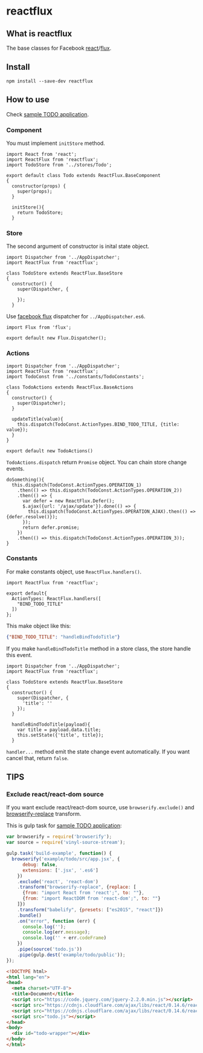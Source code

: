 # reactflux

## What is reactflux

The base classes for Facebook [react](https://facebook.github.io/react/)/[flux](https://facebook.github.io/flux/).

## Install

```
npm install --save-dev reactflux
```

## How to use

Check [sample TODO application](example/todo).

### Component

You must implement `initStore` method.

```es6
import React from 'react';
import ReactFlux from 'reactflux';
import TodoStore from '../stores/Todo';

export default class Todo extends ReactFlux.BaseComponent
{
  constructor(props) {
    super(props);
  }

  initStore(){
    return TodoStore;
  }
```

### Store

The second argument of constructor is inital state object.

```es6
import Dispatcher from '../AppDispatcher';
import ReactFlux from 'reactflux';

class TodoStore extends ReactFlux.BaseStore
{
  constructor() {
    super(Dispatcher, {

    });
  }
```

Use [facebook flux](https://facebook.github.io/flux/) dispatcher for `../AppDispatcher.es6`.

```es6
import Flux from 'flux';

export default new Flux.Dispatcher();
```

### Actions

```es6
import Dispatcher from '../AppDispatcher';
import ReactFlux from 'reactflux';
import TodoConst from '../constants/TodoConstants';

class TodoActions extends ReactFlux.BaseActions
{
  constructor() {
    super(Dispatcher);
  }

  updateTitle(value){
    this.dispatch(TodoConst.ActionTypes.BIND_TODO_TITLE, {title: value});
  }
}

export default new TodoActions()
```

`TodoActions.dispatch` return `Promise` object. You can chain store change events.

```es6
doSomething(){
  this.dispatch(TodoConst.ActionTypes.OPERATION_1)
    .then(() => this.dispatch(TodoConst.ActionTypes.OPERATION_2))
    .then(() => {
      var defer = new ReactFlux.Defer();
      $.ajax({url: '/ajax/update'}).done(() => {
        this.dispatch(TodoConst.ActionTypes.OPERATION_AJAX).then(() => {defer.resolve()});
      });
      return defer.promise;
    })
    .then(() => this.dispatch(TodoConst.ActionTypes.OPERATION_3));
}
```

### Constants

For make constants object, use `ReactFlux.handlers()`.

```es6
import ReactFlux from 'reactflux';

export default{
  ActionTypes: ReactFlux.handlers([
    "BIND_TODO_TITLE"
  ])
};
```

This make object like this:

```json
{"BIND_TODO_TITLE": "handleBindTodoTitle"}
```

If you make `handleBindTodoTitle` method in a store class, the store handle this event.

```es6
import Dispatcher from '../AppDispatcher';
import ReactFlux from 'reactflux';

class TodoStore extends ReactFlux.BaseStore
{
  constructor() {
    super(Dispatcher, {
      'title': ''
    });
  }

  handleBindTodoTitle(payload){
    var title = payload.data.title;
    this.setState({'title', title});
  }
```

`handler...` method emit the state change event automatically. If you want cancel that, return `false`.

## TIPS

### Exclude react/react-dom source

If you want exclude react/react-dom source, use `browserify.exclude()` and [browserify-replace](https://www.npmjs.com/package/browserify-replace) transform.

This is gulp task for [sample TODO application](example/todo):

```js
var browserify = require('browserify');
var source = require('vinyl-source-stream');

gulp.task('build-example', function() {
  browserify('example/todo/src/app.jsx', {
      debug: false,
      extensions: ['.jsx', '.es6']
    })
    .exclude('react', 'react-dom')
    .transform("browserify-replace", {replace: [
      {from: "import React from 'react';", to: ""},
      {from: "import ReactDOM from 'react-dom';", to: ""}
    ]})
    .transform("babelify", {presets: ["es2015", "react"]})
    .bundle()
    .on("error", function (err) {
      console.log('');
      console.log(err.message);
      console.log('' + err.codeFrame)
    })
    .pipe(source('todo.js'))
    .pipe(gulp.dest('example/todo/public'));
});
```

```html
<!DOCTYPE html>
<html lang="en">
<head>
  <meta charset="UTF-8">
  <title>Document</title>
  <script src="https://code.jquery.com/jquery-2.2.0.min.js"></script>
  <script src="https://cdnjs.cloudflare.com/ajax/libs/react/0.14.6/react.min.js"></script>
  <script src="https://cdnjs.cloudflare.com/ajax/libs/react/0.14.6/react-dom.min.js"></script>
  <script src="todo.js"></script>
</head>
<body>
  <div id="todo-wrapper"></div>
</body>
</html>
```
